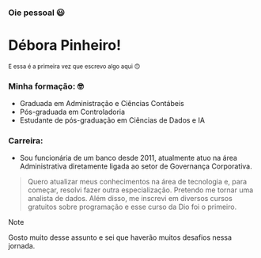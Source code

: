 ### Oie pessoal 😃

# Débora Pinheiro! 

<sup>E essa é a primeira vez que escrevo algo aqui 🙃</Sub>
### Minha formação: 🤓
* Graduada em Administração e Ciências Contábeis
* Pós-graduada em Controladoria
* Estudante de pós-graduação em Ciências de Dados e IA

### Carreira:
* Sou funcionária de um banco desde 2011, atualmente atuo na área Administrativa diretamente ligada ao setor de Governança Corporativa.

> Quero atualizar meus conhecimentos na área de tecnologia e, para começar, resolvi fazer outra especialização. Pretendo me tornar uma analista de dados.
> Além disso, me inscrevi em diversos cursos gratuitos sobre programação e esse curso da Dio foi o primeiro.

>[!NOTE]
Gosto muito desse assunto e sei que haverão muitos desafios nessa jornada. 

